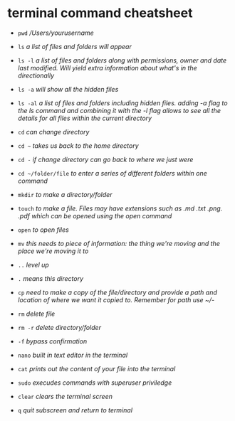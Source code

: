 # terminal command cheatsheet
- `pwd` */Users/yourusername*

- `ls` *a list of files and folders will appear*

- `ls -l` *a list of files and folders along with permissions, owner and date last modified. Will yield extra information about what's in the directionally* 

- `ls -a` *will show all the hidden files* 

- `ls -al` *a list of files and folders including hidden files. adding -a flag to the ls command and combining it with the -l flag allows to see all the details for all files within the current directory*

- `cd` *can change directory*

- `cd ~` *takes us back to the home directory* 

- `cd -` *if change directory can go back to where we just were* 

- `cd ~/folder/file` *to enter a series of different folders within one command*

- `mkdir` *to make a directory/folder*

- `touch` *to make a file. Files may have extensions such as .md .txt .png. .pdf which can be opened using the open command*

- `open` *to open files* 

- `mv` *this needs to piece of information: the thing we're moving and the place we're moving it to* 

- `..` *level up*

- `.` *means this directory*

- `cp` *need to make a copy of the file/directory and provide a path and location of where we want it copied to. Remember for path use ~/*- 

- `rm` *delete file* 

- `rm -r` *delete directory/folder*

- `-f` *bypass confirmation* 

- `nano` *built in text editor in the terminal*

- `cat` *prints out the content of your file into the terminal*

- `sudo` *execudes commands with superuser priviledge*

- `clear` *clears the terminal screen*

- `q` *quit subscreen and return to terminal*
